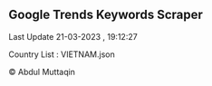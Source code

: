 

## Google Trends Keywords Scraper 
 
Last Update 21-03-2023 , 19:12:27

Country List :
VIETNAM.json



© Abdul Muttaqin 
